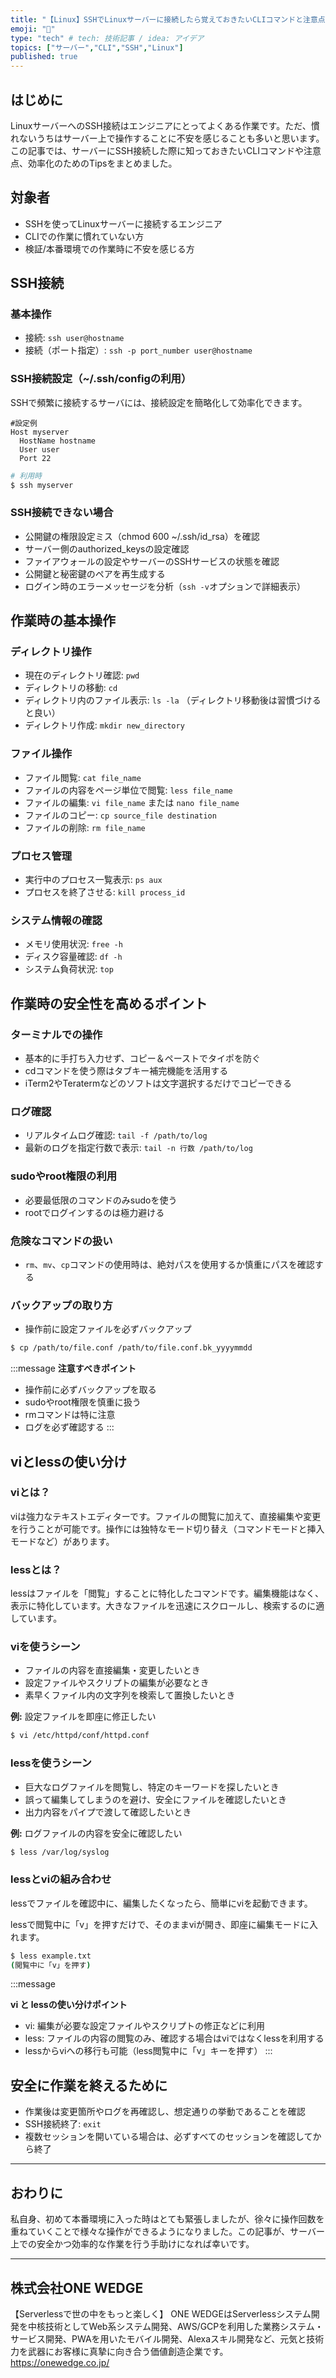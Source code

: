 ```yaml
---
title: "【Linux】SSHでLinuxサーバーに接続したら覚えておきたいCLIコマンドと注意点"
emoji: "🔐"
type: "tech" # tech: 技術記事 / idea: アイデア
topics: ["サーバー","CLI","SSH","Linux"]
published: true
---
```


## はじめに
LinuxサーバーへのSSH接続はエンジニアにとってよくある作業です。ただ、慣れないうちはサーバー上で操作することに不安を感じることも多いと思います。この記事では、サーバーにSSH接続した際に知っておきたいCLIコマンドや注意点、効率化のためのTipsをまとめました。

## 対象者
- SSHを使ってLinuxサーバーに接続するエンジニア
- CLIでの作業に慣れていない方
- 検証/本番環境での作業時に不安を感じる方

## SSH接続

### 基本操作
- 接続: `ssh user@hostname`
- 接続（ポート指定）: `ssh -p port_number user@hostname`

### SSH接続設定（\~/.ssh/configの利用）

SSHで頻繁に接続するサーバには、接続設定を簡略化して効率化できます。

```bash:~/.ssh/config
#設定例
Host myserver
  HostName hostname
  User user
  Port 22
```
```bash
# 利用時
$ ssh myserver
```

### SSH接続できない場合

- 公開鍵の権限設定ミス（chmod 600 \~/.ssh/id\_rsa）を確認
- サーバー側のauthorized\_keysの設定確認
- ファイアウォールの設定やサーバーのSSHサービスの状態を確認
- 公開鍵と秘密鍵のペアを再生成する
- ログイン時のエラーメッセージを分析（`ssh -v`オプションで詳細表示）

## 作業時の基本操作

### ディレクトリ操作
- 現在のディレクトリ確認: `pwd`
- ディレクトリの移動: `cd`
- ディレクトリ内のファイル表示: `ls -la` （ディレクトリ移動後は習慣づけると良い）
- ディレクトリ作成: `mkdir new_directory`

### ファイル操作
- ファイル閲覧: `cat file_name`
- ファイルの内容をページ単位で閲覧: `less file_name`
- ファイルの編集: `vi file_name` または `nano file_name`
- ファイルのコピー: `cp source_file destination`
- ファイルの削除: `rm file_name`

### プロセス管理
- 実行中のプロセス一覧表示: `ps aux`
- プロセスを終了させる: `kill process_id`

### システム情報の確認
- メモリ使用状況: `free -h`
- ディスク容量確認: `df -h`
- システム負荷状況: `top`

## 作業時の安全性を高めるポイント

### ターミナルでの操作
- 基本的に手打ち入力せず、コピー＆ペーストでタイポを防ぐ
- cdコマンドを使う際はタブキー補完機能を活用する
- iTerm2やTeratermなどのソフトは文字選択するだけでコピーできる

### ログ確認
- リアルタイムログ確認: `tail -f /path/to/log`
- 最新のログを指定行数で表示: `tail -n 行数 /path/to/log`

### sudoやroot権限の利用

- 必要最低限のコマンドのみsudoを使う
- rootでログインするのは極力避ける

### 危険なコマンドの扱い

- `rm`、`mv`、`cp`コマンドの使用時は、絶対パスを使用するか慎重にパスを確認する

### バックアップの取り方

- 操作前に設定ファイルを必ずバックアップ

```bash
$ cp /path/to/file.conf /path/to/file.conf.bk_yyyymmdd
```

:::message
**注意すべきポイント**
- 操作前に必ずバックアップを取る
- sudoやroot権限を慎重に扱う
- rmコマンドは特に注意
- ログを必ず確認する
:::

## viとlessの使い分け

### viとは？
viは強力なテキストエディターです。ファイルの閲覧に加えて、直接編集や変更を行うことが可能です。操作には独特なモード切り替え（コマンドモードと挿入モードなど）があります。

### lessとは？
lessはファイルを「閲覧」することに特化したコマンドです。編集機能はなく、表示に特化しています。大きなファイルを迅速にスクロールし、検索するのに適しています。

### viを使うシーン

- ファイルの内容を直接編集・変更したいとき
- 設定ファイルやスクリプトの編集が必要なとき
- 素早くファイル内の文字列を検索して置換したいとき

**例:** 設定ファイルを即座に修正したい
```bash
$ vi /etc/httpd/conf/httpd.conf
```

### lessを使うシーン

- 巨大なログファイルを閲覧し、特定のキーワードを探したいとき
- 誤って編集してしまうのを避け、安全にファイルを確認したいとき
- 出力内容をパイプで渡して確認したいとき

**例:** ログファイルの内容を安全に確認したい
```bash
$ less /var/log/syslog
```

### lessとviの組み合わせ
lessでファイルを確認中に、編集したくなったら、簡単にviを起動できます。

lessで閲覧中に「v」を押すだけで、そのままviが開き、即座に編集モードに入れます。

```bash
$ less example.txt
(閲覧中に「v」を押す)
```

:::message

**vi と lessの使い分けポイント**

- vi: 編集が必要な設定ファイルやスクリプトの修正などに利用
- less: ファイルの内容の閲覧のみ、確認する場合はviではなくlessを利用する
- lessからviへの移行も可能（less閲覧中に「v」キーを押す）
:::

## 安全に作業を終えるために
- 作業後は変更箇所やログを再確認し、想定通りの挙動であることを確認
- SSH接続終了: `exit`
- 複数セッションを開いている場合は、必ずすべてのセッションを確認してから終了

---

## おわりに
私自身、初めて本番環境に入った時はとても緊張しましたが、徐々に操作回数を重ねていくことで様々な操作ができるようになりました。この記事が、サーバー上での安全かつ効率的な作業を行う手助けになれば幸いです。

---

## 株式会社ONE WEDGE
【Serverlessで世の中をもっと楽しく】
ONE WEDGEはServerlessシステム開発を中核技術としてWeb系システム開発、AWS/GCPを利用した業務システム・サービス開発、PWAを用いたモバイル開発、Alexaスキル開発など、元気と技術力を武器にお客様に真摯に向き合う価値創造企業です。
https://onewedge.co.jp/
